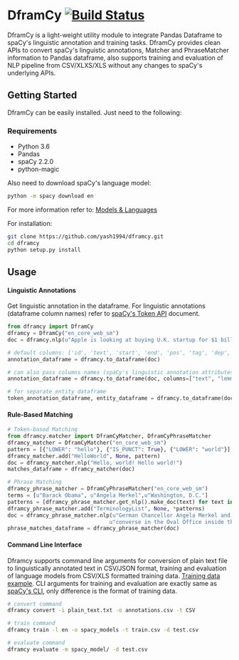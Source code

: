 # DframCy [![Build Status](https://travis-ci.org/yash1994/dframcy.svg?branch=master)](https://travis-ci.org/yash1994/dframcy)
DframCy is a light-weight utility module to integrate Pandas Dataframe to spaCy's linguistic annotation and training tasks. DframCy provides clean APIs to convert spaCy's linguistic annotations, Matcher and PhraseMatcher information to Pandas dataframe, also supports training and evaluation of NLP pipeline from CSV/XLXS/XLS without any changes to spaCy's underlying APIs.

## Getting Started
DframCy can be easily installed. Just need to the following:
### Requirements
* Python 3.6
* Pandas
* spaCy 2.2.0
* python-magic

Also need to download spaCy's language model:
```bash
python -m spacy download en
```
For more information refer to: [Models & Languages](https://spacy.io/usage/models)

For installation:
```bash
git clone https://github.com/yash1994/dframcy.git
cd dframcy
python setup.py install
```

## Usage

#### Linguistic Annotations
Get linguistic annotation in the dataframe. For linguistic annotations (dataframe column names) refer to [spaCy's Token API](https://spacy.io/api/token) document.
```python
from dframcy import DframCy
dframcy = DframCy("en_core_web_sm")
doc = dframcy.nlp(u"Apple is looking at buying U.K. startup for $1 billion")

# default columns: ['id', 'text', 'start', 'end', 'pos', 'tag', 'dep', 'head', 'label'] 
annotation_dataframe = dframcy.to_dataframe(doc)

# can also pass columns names (spaCy's linguistic annotation attributes)
annotation_dataframe = dframcy.to_dataframe(doc, columns=["text", "lemma", "lower", "is_punct"])

# for separate entity dataframe
token_annotation_dataframe, entity_dataframe = dframcy.to_dataframe(doc, separate_entity_dframe=True) 
```
#### Rule-Based Matching
```python
# Token-based Matching
from dframcy.matcher import DframCyMatcher, DframCyPhraseMatcher
dframcy_matcher = DframCyMatcher("en_core_web_sm")
pattern = [{"LOWER": "hello"}, {"IS_PUNCT": True}, {"LOWER": "world"}]
dframcy_matcher.add("HelloWorld", None, pattern)
doc = dframcy_matcher.nlp("Hello, world! Hello world!")
matches_dataframe = dframcy_matcher(doc)

# Phrase Matching
dframcy_phrase_matcher = DframCyPhraseMatcher("en_core_web_sm")
terms = [u"Barack Obama", u"Angela Merkel",u"Washington, D.C."]
patterns = [dframcy_phrase_matcher.get_nlp().make_doc(text) for text in terms]
dframcy_phrase_matcher.add("TerminologyList", None, *patterns)
doc = dframcy_phrase_matcher.nlp(u"German Chancellor Angela Merkel and US President Barack Obama "
                                u"converse in the Oval Office inside the White House in Washington, D.C.")
phrase_matches_dataframe = dframcy_phrase_matcher(doc)
```
#### Command Line Interface
Dframcy supports command line arguments for conversion of plain text file to linguistically annotated text in CSV/JSON format, training and evaluation of language models from CSV/XLS formatted training data.
[Training data example](https://github.com/yash1994/dframcy/blob/master/data/training_data_format.csv). CLI arguments for training and evaluation are exactly same as [spaCy's CLI](https://spacy.io/api/cli), only difference is the format of training data.
```bash
# convert command
dframcy convert -i plain_text.txt -o annotations.csv -t CSV

# train command
dframcy train -l en -o spacy_models -t train.csv -d test.csv

# evaluate command
dframcy evaluate -m spacy_model/ -d test.csv
```
